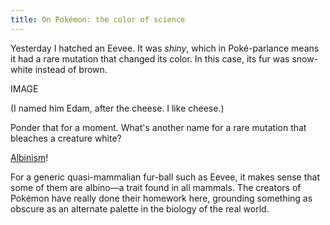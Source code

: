 ```yaml
---
title: On Pokémon: the color of science
---
```


Yesterday I hatched an Eevee.  It was *shiny*, which in Poké-parlance means it had a rare mutation that changed its color.  In this case, its fur was snow-white instead of brown.

IMAGE

(I named him Edam, after the cheese.  I like cheese.)

Ponder that for a moment.  What's another name for a rare mutation that bleaches a creature white?

[Albinism][]!

For a generic quasi-mammalian fur-ball such as Eevee, it makes sense that some of them are albino—a trait found in all mammals.  The creators of Pokémon have really done their homework here, grounding something as obscure as an alternate palette in the biology of the real world.

[Albinism]: http://en.wikipedia.org/wiki/Albinism
